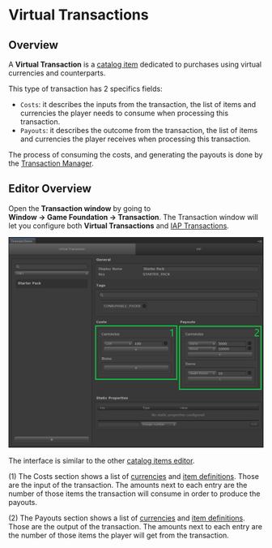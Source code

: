 # Virtual Transactions

## Overview

A __Virtual Transaction__ is a [catalog item] dedicated to purchases using virtual currencies and counterparts.

This type of transaction has 2 specifics fields:

- `Costs`: it describes the inputs from the transaction, the list of items and currencies the player needs to consume when processing this transaction.
- `Payouts`: it describes the outcome from the transaction, the list of items and currencies the player receives when processing this transaction.

The process of consuming the costs, and generating the payouts is done by the [Transaction Manager].

## Editor Overview

Open the __Transaction window__ by going to __Window → Game Foundation → Transaction__.
The Transaction window will let you configure both __Virtual Transactions__ and [IAP Transactions].

![The Virtual Transaction Editor Window](../images/virtualtransaction-editor.png)

The interface is similar to the other [catalog items editor].

(1) The Costs section shows a list of [currencies] and [item definitions].
  Those are the input of the transaction.
  The amounts next to each entry are the number of those items the transaction will consume in order to produce the payouts.

(2) The Payouts section shows a list of [currencies] and [item definitions].
  Those are the output of the transaction.
  The amounts next to each entry are the number of those items the player will get from the transaction.











[catalog item]:  ../Catalog.md#Catalog-Items
[catalog items]: ../Catalog.md#Catalog-Items

[catalog items editor]: ../Catalog.md#Editor-Overview

[transaction manager]: ../GameSystems/TransactionManager.md

[iap transactions]: IAPTransaction.md

[currencies]: Currency.md

[item definitions]: InventoryItemDefinition.md
